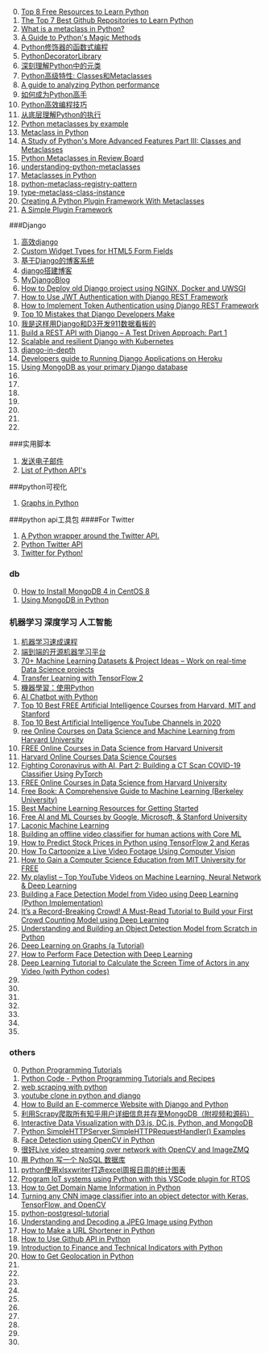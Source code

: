0. [Top 8 Free Resources to Learn Python](https://dev.to/dev0928/top-8-free-resources-to-learn-python-2a1p)
0. [The Top 7 Best Github Repositories to Learn Python](https://towardsdatascience.com/top-7-repositories-on-github-to-learn-python-44a3a7accb44)
1. [What is a metaclass in Python?](http://stackoverflow.com/questions/100003/what-is-a-metaclass-in-python# "")
2. [A Guide to Python's Magic Methods](http://www.rafekettler.com/magicmethods.html "")
3. [Python修饰器的函数式编程](http://coolshell.cn/articles/11265.html "")
4. [PythonDecoratorLibrary](https://wiki.python.org/moin/PythonDecoratorLibrary "")
5. [深刻理解Python中的元类](http://blog.jobbole.com/21351/ "")
6. [Python高级特性: Classes和Metaclasses](http://blog.jobbole.com/67748/ "")
7. [A guide to analyzing Python performance](http://www.huyng.com/posts/python-performance-analysis/ "")
8. [如何成为Python高手](http://www.vaikan.com/how-to-become-a-proficient-python-programmer/ "")
9. [Python高效编程技巧](http://www.vaikan.com/improving-your-python-productivity/ "")
10. [从底层理解Python的执行](http://blog.hakril.net/articles/2-understanding-python-execution-tracer.html "")
11. [Python metaclasses by example](https://eli.thegreenplace.net/2011/08/14/python-metaclasses-by-example)
12. [Metaclass in Python](https://www.agiliq.com/blog/2012/07/metaclass-python/)
13. [A Study of Python's More Advanced Features Part III: Classes and Metaclasses](http://sahandsaba.com/python-classes-metaclasses.html)
14. [Python Metaclasses in Review Board](https://mikeconley.ca/blog/2010/05/04/python-metaclasses-in-review-board/ '')
15. [understanding-python-metaclasses](https://blog.ionelmc.ro/2015/02/09/understanding-python-metaclasses/)
16. [Metaclasses in Python](https://dougblack.io/words/metaclasses.html)
17. [python-metaclass-registry-pattern ](https://www.cucumbertown.com/craft/python-metaclass-registry-pattern/)
18. [type-metaclass-class-instance](https://www.mindissoftware.com/type-metaclass-class-instance/)
19. [Creating A Python Plugin Framework With Metaclasses](https://blog.laslabs.com/2013/12/creating-a-python-plugin-framework-with-metaclasses/)
20. [A Simple Plugin Framework](http://martyalchin.com/2008/jan/10/simple-plugin-framework/)

###Django
1. [高效django](effectivedjango "")
1. [Custom Widget Types for HTML5 Form Fields](https://djangosnippets.org/snippets/2027/ "")
1. [基于Django的博客系统](https://github.com/liangliangyy/DjangoBlog "")
1. [django搭建博客](https://github.com/jhao104/django-blog "")
1. [MyDjangoBlog](https://gitee.com/J_Sky/17python)
1. [How to Deploy old Django project using NGINX, Docker and UWSGI](https://yasoob.me/posts/deploying-django-docker-nginx-uwsgi/)
1. [How to Use JWT Authentication with Django REST Framework](https://simpleisbetterthancomplex.com/tutorial/2018/12/19/how-to-use-jwt-authentication-with-django-rest-framework.html)
1. [How to Implement Token Authentication using Django REST Framework](https://simpleisbetterthancomplex.com/tutorial/2018/11/22/how-to-implement-token-authentication-using-django-rest-framework.html)
1. [Top 10 Mistakes that Django Developers Make](https://www.toptal.com/django/django-top-10-mistakes)
1. [我是这样用Django和D3开发911数据看板的](https://zhuanlan.zhihu.com/p/23164788)
1. [Build a REST API with Django – A Test Driven Approach: Part 1](https://scotch.io/tutorials/build-a-rest-api-with-django-a-test-driven-approach-part-1)
1. [Scalable and resilient Django with Kubernetes](https://harishnarayanan.org/writing/kubernetes-django/)
1. [django-in-depth](http://media.b-list.org/presentations/2012/pycon/django-in-depth.pdf)
1. [Developers guide to Running Django Applications on Heroku](https://www.kencochrane.com/blog/2011/11/developers-guide-for-running-django-apps-on-heroku/)
1. [Using MongoDB as your primary Django database](https://staltz.com/djangoconfi-mongoengine/#/17)
1. []()
1. []()
1. []()
1. []()
1. []()
1. []()
1. []()

###实用脚本
1. [发送电子邮件](http://code4reference.com/2013/07/simple-python-script-to-send-an-email/ "")
2. [List of Python API's](http://www.pythonforbeginners.com/development/list-of-python-apis/ "")

###python可视化
1. [Graphs in Python](http://www.python-course.eu/graphs_python.php "")

###python api工具包
####For Twitter
1. [A Python wrapper around the Twitter API.](https://github.com/bear/python-twitter "" )
2. [Python Twitter API](https://github.com/sixohsix/twitter "")
3. [Twitter for Python!](https://github.com/tweepy/tweepy "")

### db
0. [How to Install MongoDB 4 in CentOS 8](https://www.tecmint.com/install-mongodb-in-centos-8/)
1. [Using MongoDB in Python](https://www.codeproject.com/Articles/5252099/Using-MongoDB-in-Python)

### 机器学习 深度学习 人工智能
1. [机器学习速成课程](https://developers.google.cn/machine-learning/crash-course)
1. [端到端的开源机器学习平台](https://tensorflow.google.cn/)
1. [70+ Machine Learning Datasets & Project Ideas – Work on real-time Data Science projects](https://data-flair.training/blogs/machine-learning-datasets/?fbclid=IwAR05nPt9beVkpgj3nNj-Ja0zT6Wq9lrtc95RLoZ1gr4wHy14V8Z9w-C_-3E)
1. [Transfer Learning with TensorFlow 2](https://www.codeproject.com/Articles/5252014/Transfer-Learning-with-TensorFlow-2)
2. [機器學習：使用Python](https://machine-learning-python.kspax.io/)
1. [AI Chatbot with Python](https://thecleverprogrammer.com/2020/07/17/ai-chatbot-with-python/)
1. [Top 10 Best FREE Artificial Intelligence Courses from Harvard, MIT and Stanford](https://laconicml.com/free-artificial-intelligence-courses/)
1. [Top 10 Best Artificial Intelligence YouTube Channels in 2020](https://laconicml.com/artificial-intelligence-youtube-channels/)
1. [ree Online Courses on Data Science and Machine Learning from Harvard University](https://srcbd.org/news/free-online-courses-on-data-science-and-machine-learning-from-harvard-university)
1. [FREE Online Courses in Data Science from Harvard Universit](https://morioh.com/p/835a4bd13377?f=5ece1a68f0e6056e36305f65)
1. [Harvard Online Courses Data Science Courses](https://online-learning.harvard.edu/subject/data-science)
1. [Fighting Coronavirus with AI, Part 2: Building a CT Scan COVID-19 Classifier Using PyTorch](https://blog.paperspace.com/fighting-coronavirus-with-ai-building-covid-19-classifier/)
1. [FREE Online Courses in Data Science from Harvard University](https://morioh.com/p/835a4bd13377?f=5ece1a68f0e6056e36305f65)
1. [Free Book: A Comprehensive Guide to Machine Learning (Berkeley University)](https://www.datasciencecentral.com/profiles/blogs/free-book-a-comprehensive-guide-to-machine-learning-berkeley)
1. [Best Machine Learning Resources for Getting Started](https://machinelearningmastery.com/best-machine-learning-resources-for-getting-started/)
1. [Free AI and ML Courses by Google, Microsoft, & Stanford University](https://www.theinsaneapp.com/2020/08/free-artificial-intelligence-and-machine-learning-courses.html)
1. [Laconic Machine Learning](https://laconicml.com/)
1. [Building an offline video classifier for human actions with Core ML](https://lukereichold.com/blog/posts/video-action-classification-coreml/)
1. [How to Predict Stock Prices in Python using TensorFlow 2 and Keras](https://www.thepythoncode.com/article/stock-price-prediction-in-python-using-tensorflow-2-and-keras)
1. [How To Cartoonize a Live Video Footage Using Computer Vision](https://laconicml.com/cartoonize-video-footage/)
3. [How to Gain a Computer Science Education from MIT University for FREE](https://laconicml.com/computer-science-engineer-mit-university/)
1. [My playlist – Top YouTube Videos on Machine Learning, Neural Network & Deep Learning](https://www.analyticsvidhya.com/blog/2015/07/top-youtube-videos-machine-learning-neural-network-deep-learning/)
1. [Building a Face Detection Model from Video using Deep Learning (Python Implementation)](https://www.analyticsvidhya.com/blog/2018/12/introduction-face-detection-video-deep-learning-python/)
1. [It’s a Record-Breaking Crowd! A Must-Read Tutorial to Build your First Crowd Counting Model using Deep Learning](https://www.analyticsvidhya.com/blog/2019/02/building-crowd-counting-model-python/)
1. [Understanding and Building an Object Detection Model from Scratch in Python](https://www.analyticsvidhya.com/blog/2018/06/understanding-building-object-detection-model-python/)
1. [Deep Learning on Graphs (a Tutorial)](https://cloud4scieng.org/2020/08/28/deep-learning-on-graphs-a-tutorial/)
1. [How to Perform Face Detection with Deep Learning](https://machinelearningmastery.com/how-to-perform-face-detection-with-classical-and-deep-learning-methods-in-python-with-keras/)
1. [Deep Learning Tutorial to Calculate the Screen Time of Actors in any Video (with Python codes)](https://www.analyticsvidhya.com/blog/2018/09/deep-learning-video-classification-python/)
1. []()
1. []()
1. []()
1. []()
1. []()
1. []()
1. []()

### others
0. [Python Programming Tutorials](https://pythonprogramming.net/)
1. [Python Code - Python Programming Tutorials and Recipes](https://www.thepythoncode.com/)
1. [web scraping with python](https://blog.floydhub.com/web-scraping-with-python/)
2. [youtube clone in python and django](https://www.education-ecosystem.com/andreybu/RaWGm-how-to-create-a-youtube-clone-in-python-and-django/9b4Kz-youtube_webapp/)
2. [How to Build an E-commerce Website with Django and Python](https://morioh.com/p/46f626a2a54e?f=5ece1a68f0e6056e36305f65)
2. [利用Scrapy爬取所有知乎用户详细信息并存至MongoDB（附视频和源码）](https://zhuanlan.zhihu.com/p/26378388)
2. [Interactive Data Visualization with D3.js, DC.js, Python, and MongoDB](http://adilmoujahid.com/posts/2015/01/interactive-data-visualization-d3-dc-python-mongodb/)
2. [Python SimpleHTTPServer.SimpleHTTPRequestHandler() Examples](https://www.programcreek.com/python/example/2186/SimpleHTTPServer.SimpleHTTPRequestHandler)
2. [Face Detection using OpenCV in Python](https://www.thepythoncode.com/article/detect-faces-opencv-python)
2. [很好Live video streaming over network with OpenCV and ImageZMQ](https://www.pyimagesearch.com/2019/04/15/live-video-streaming-over-network-with-opencv-and-imagezmq/)
2. [用 Python 写一个 NoSQL 数据库](http://liuchengxu.org/blog-cn/posts/nosql-in-python/)
2. [python使用xlsxwriter打造excel周报日周的统计图表](http://xiaorui.cc/archives/831)
2. [Program IoT systems using Python with this VSCode plugin for RTOS](https://opensource.com/article/20/7/python-rt-thread)
2. [How to Get Domain Name Information in Python](https://www.thepythoncode.com/article/extracting-domain-name-information-in-python)
2. [Turning any CNN image classifier into an object detector with Keras, TensorFlow, and OpenCV](https://www.pyimagesearch.com/2020/06/22/turning-any-cnn-image-classifier-into-an-object-detector-with-keras-tensorflow-and-opencv/)
1. [python-postgresql-tutorial](https://pynative.com/python-postgresql-tutorial/)
1. [Understanding and Decoding a JPEG Image using Python](https://yasoob.me/posts/understanding-and-writing-jpeg-decoder-in-python/)
1. [How to Make a URL Shortener in Python](https://www.thepythoncode.com/article/make-url-shortener-in-python)
1. [How to Use Github API in Python](https://www.thepythoncode.com/article/using-github-api-in-python)
1. [Introduction to Finance and Technical Indicators with Python](https://www.thepythoncode.com/article/introduction-to-finance-and-technical-indicators-with-python)
1. [How to Get Geolocation in Python](https://www.thepythoncode.com/article/get-geolocation-in-python?utm_source=newsletter&utm_medium=email&utm_campaign=newsletter)
1. []()
1. []()
1. []()
1. []()
1. []()
1. []()
1. []()
1. []()
1. []()
1. []()

